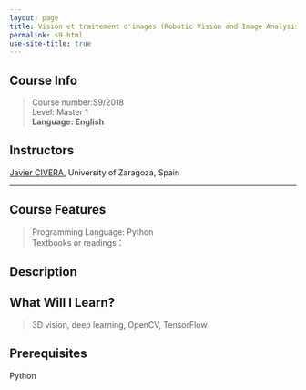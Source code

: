 ```yaml
---
layout: page
title: Vision et traitement d'images (Robotic Vision and Image Analysis)
permalink: s9.html
use-site-title: true
---
```


## Course Info
> Course number:S9/2018<br/>
Level: Master 1<br/>
**Language: English**

## Instructors

[Javier CIVERA](http://webdiis.unizar.es/~jcivera/), University of Zaragoza, Spain

---

## Course Features
> Programming Language: Python<br/>
Textbooks or readings：

## Description

## What Will I Learn?

> 3D vision, deep learning, OpenCV, TensorFlow

## Prerequisites

Python